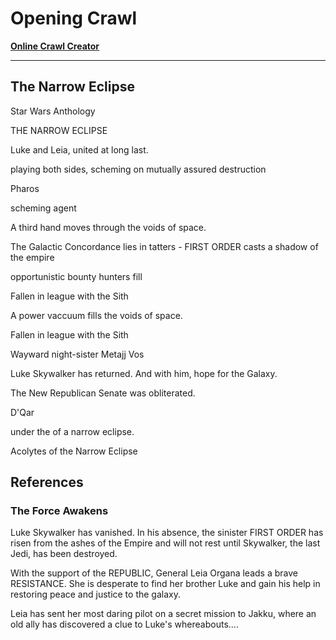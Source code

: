 # Opening Crawl

**[Online Crawl Creator](http://www.starwars.com/games-apps/star-wars-crawl-creator)**

---

## The Narrow Eclipse

Star Wars Anthology

THE NARROW ECLIPSE

Luke and Leia, united at
long last. 

playing both sides, scheming on
mutually assured destruction

Pharos

scheming agent


A third hand moves through
the voids of space. 

The Galactic Concordance 
lies in tatters - 
FIRST ORDER casts a shadow
of the empire 

opportunistic bounty hunters 
fill

Fallen in league with the Sith 

A power vaccuum fills the 
voids of space. 


Fallen in league with the Sith 

Wayward night-sister Metajj Vos 



Luke Skywalker has returned. 
And with him, hope for the
Galaxy. 





The New Republican Senate was
obliterated. 


D'Qar




under the of a narrow eclipse.

Acolytes of the Narrow Eclipse

## References

### The Force Awakens 

Luke Skywalker has vanished.
In his absence, the sinister
FIRST ORDER has risen from
the ashes of the Empire
and will not rest until
Skywalker, the last Jedi,
has been destroyed.

With the support of the
REPUBLIC, General Leia Organa
leads a brave RESISTANCE.
She is desperate to find her
brother Luke and gain his 
help in restoring peace
and justice to the galaxy.

Leia has sent her most daring
pilot on a secret mission
to Jakku, where an old ally
has discovered a clue to
Luke's whereabouts....

